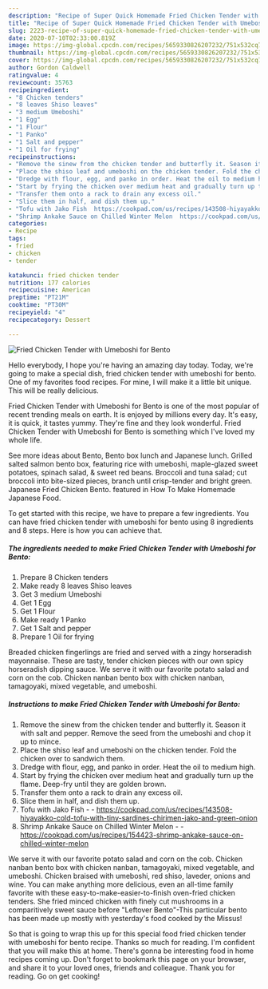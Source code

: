 ```yaml
---
description: "Recipe of Super Quick Homemade Fried Chicken Tender with Umeboshi for Bento"
title: "Recipe of Super Quick Homemade Fried Chicken Tender with Umeboshi for Bento"
slug: 2223-recipe-of-super-quick-homemade-fried-chicken-tender-with-umeboshi-for-bento
date: 2020-07-10T02:33:00.819Z
image: https://img-global.cpcdn.com/recipes/5659330826207232/751x532cq70/fried-chicken-tender-with-umeboshi-for-bento-recipe-main-photo.jpg
thumbnail: https://img-global.cpcdn.com/recipes/5659330826207232/751x532cq70/fried-chicken-tender-with-umeboshi-for-bento-recipe-main-photo.jpg
cover: https://img-global.cpcdn.com/recipes/5659330826207232/751x532cq70/fried-chicken-tender-with-umeboshi-for-bento-recipe-main-photo.jpg
author: Gordon Caldwell
ratingvalue: 4
reviewcount: 35763
recipeingredient:
- "8 Chicken tenders"
- "8 leaves Shiso leaves"
- "3 medium Umeboshi"
- "1 Egg"
- "1 Flour"
- "1 Panko"
- "1 Salt and pepper"
- "1 Oil for frying"
recipeinstructions:
- "Remove the sinew from the chicken tender and butterfly it. Season it with salt and pepper. Remove the seed from the umeboshi and chop it up to mince."
- "Place the shiso leaf and umeboshi on the chicken tender. Fold the chicken over to sandwich them."
- "Dredge with flour, egg, and panko in order. Heat the oil to medium high."
- "Start by frying the chicken over medium heat and gradually turn up the flame. Deep-fry until they are golden brown."
- "Transfer them onto a rack to drain any excess oil."
- "Slice them in half, and dish them up."
- "Tofu with Jako Fish  https://cookpad.com/us/recipes/143508-hiyayakko-cold-tofu-with-tiny-sardines-chirimen-jako-and-green-onion"
- "Shrimp Ankake Sauce on Chilled Winter Melon  https://cookpad.com/us/recipes/154423-shrimp-ankake-sauce-on-chilled-winter-melon"
categories:
- Recipe
tags:
- fried
- chicken
- tender

katakunci: fried chicken tender 
nutrition: 177 calories
recipecuisine: American
preptime: "PT21M"
cooktime: "PT30M"
recipeyield: "4"
recipecategory: Dessert

---
```



![Fried Chicken Tender with Umeboshi for Bento](https://img-global.cpcdn.com/recipes/5659330826207232/751x532cq70/fried-chicken-tender-with-umeboshi-for-bento-recipe-main-photo.jpg)

Hello everybody, I hope you're having an amazing day today. Today, we're going to make a special dish, fried chicken tender with umeboshi for bento. One of my favorites food recipes. For mine, I will make it a little bit unique. This will be really delicious.

Fried Chicken Tender with Umeboshi for Bento is one of the most popular of recent trending meals on earth. It is enjoyed by millions every day. It's easy, it is quick, it tastes yummy. They're fine and they look wonderful. Fried Chicken Tender with Umeboshi for Bento is something which I've loved my whole life.

See more ideas about Bento, Bento box lunch and Japanese lunch. Grilled salted salmon bento box, featuring rice with umeboshi, maple-glazed sweet potatoes, spinach salad, &amp; sweet red beans. Broccoli and tuna salad; cut broccoli into bite-sized pieces, branch until crisp-tender and bright green. Japanese Fried Chicken Bento. featured in How To Make Homemade Japanese Food.


To get started with this recipe, we have to prepare a few ingredients. You can have fried chicken tender with umeboshi for bento using 8 ingredients and 8 steps. Here is how you can achieve that.

<!--inarticleads1-->

##### The ingredients needed to make Fried Chicken Tender with Umeboshi for Bento:

1. Prepare 8 Chicken tenders
1. Make ready 8 leaves Shiso leaves
1. Get 3 medium Umeboshi
1. Get 1 Egg
1. Get 1 Flour
1. Make ready 1 Panko
1. Get 1 Salt and pepper
1. Prepare 1 Oil for frying


Breaded chicken fingerlings are fried and served with a zingy horseradish mayonnaise. These are tasty, tender chicken pieces with our own spicy horseradish dipping sauce. We serve it with our favorite potato salad and corn on the cob. Chicken nanban bento box with chicken nanban, tamagoyaki, mixed vegetable, and umeboshi. 

<!--inarticleads2-->

##### Instructions to make Fried Chicken Tender with Umeboshi for Bento:

1. Remove the sinew from the chicken tender and butterfly it. Season it with salt and pepper. Remove the seed from the umeboshi and chop it up to mince.
1. Place the shiso leaf and umeboshi on the chicken tender. Fold the chicken over to sandwich them.
1. Dredge with flour, egg, and panko in order. Heat the oil to medium high.
1. Start by frying the chicken over medium heat and gradually turn up the flame. Deep-fry until they are golden brown.
1. Transfer them onto a rack to drain any excess oil.
1. Slice them in half, and dish them up.
1. Tofu with Jako Fish -  - https://cookpad.com/us/recipes/143508-hiyayakko-cold-tofu-with-tiny-sardines-chirimen-jako-and-green-onion
1. Shrimp Ankake Sauce on Chilled Winter Melon -  - https://cookpad.com/us/recipes/154423-shrimp-ankake-sauce-on-chilled-winter-melon


We serve it with our favorite potato salad and corn on the cob. Chicken nanban bento box with chicken nanban, tamagoyaki, mixed vegetable, and umeboshi. Chicken braised with umeboshi, red shiso, laveder, onions and wine. You can make anything more delicious, even an all-time family favorite with these easy-to-make-easier-to-finish oven-fried chicken tenders. She fried minced chicken with finely cut mushrooms in a comparitively sweet sauce before &#34;Leftover Bento&#34;-This particular bento has been made up mostly with yesterday&#39;s food cooked by the Missus! 

So that is going to wrap this up for this special food fried chicken tender with umeboshi for bento recipe. Thanks so much for reading. I'm confident that you will make this at home. There's gonna be interesting food in home recipes coming up. Don't forget to bookmark this page on your browser, and share it to your loved ones, friends and colleague. Thank you for reading. Go on get cooking!
